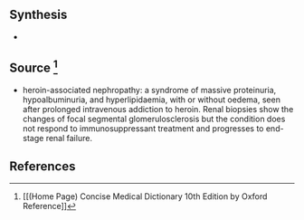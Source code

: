 ## Synthesis
- 
## Source [^1]
- heroin-associated nephropathy: a syndrome of massive proteinuria, hypoalbuminuria, and hyperlipidaemia, with or without oedema, seen after prolonged intravenous addiction to heroin. Renal biopsies show the changes of focal segmental glomerulosclerosis but the condition does not respond to immunosuppressant treatment and progresses to end-stage renal failure.
## References

[^1]: [[(Home Page) Concise Medical Dictionary 10th Edition by Oxford Reference]]